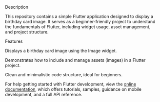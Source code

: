 Description

This repository contains a simple Flutter application designed to display a birthday card image. It serves as a beginner-friendly project to understand the fundamentals of Flutter, including widget usage, asset management, and project structure.

Features

Displays a birthday card image using the Image widget.

Demonstrates how to include and manage assets (images) in a Flutter project.

Clean and minimalistic code structure, ideal for beginners.


For help getting started with Flutter development, view the
[online documentation](https://docs.flutter.dev/), which offers tutorials,
samples, guidance on mobile development, and a full API reference.
